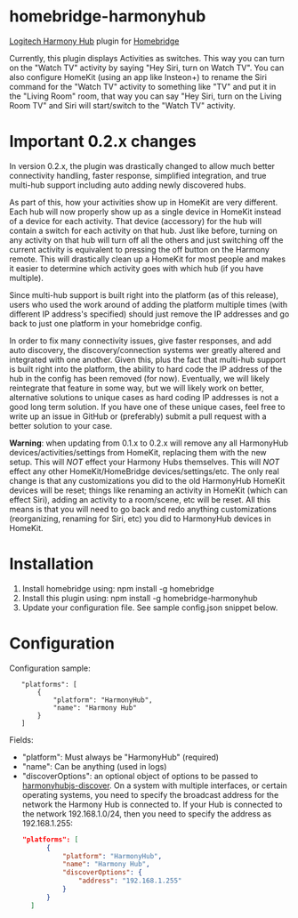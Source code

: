 # homebridge-harmonyhub
[Logitech Harmony Hub](http://www.logitech.com/en-us/product/harmony-hub) plugin for [Homebridge](https://github.com/nfarina/homebridge)

Currently, this plugin displays Activities as switches.  This way you can turn on the "Watch TV" activity by saying "Hey Siri, turn on Watch TV".  You can also configure HomeKit (using an app like Insteon+) to rename the Siri command for the "Watch TV" activity to something like "TV" and put it in the "Living Room" room, that way you can say "Hey Siri, turn on the Living Room TV" and Siri will start/switch to the "Watch TV" activity.

# Important 0.2.x changes

In version 0.2.x, the plugin was drastically changed to allow much better connectivity handling, faster response, 
simplified integration, and true multi-hub support including auto adding newly discovered hubs.  

As part of this, how your activities show up in HomeKit are very different.  Each hub will now properly show up as a single
device in HomeKit instead of a device for each activity.  That device (accessory) for the hub will contain a switch for each activity 
on that hub.  Just like before, turning on any activity on that hub will turn off all the others and just switching off the current activity 
is equivalent to pressing the off button on the Harmony remote.  This will drastically clean up a HomeKit for most people and makes 
it easier to determine which activity goes with which hub (if you have multiple).

Since multi-hub support is built right into the platform (as of this release), users who used the work around of adding 
the platform multiple times (with different IP address's specified) should just remove the IP addresses and go back to 
just one platform in your homebridge config.

In order to fix many connectivity issues, give faster responses, and add auto discovery, the discovery/connection systems 
wer greatly altered and integrated with one another.  Given this, plus the fact that multi-hub support is built right into 
the platform, the ability to hard code the IP address of the hub in the config has been removed (for now).  Eventually, we 
will likely reintegrate that feature in some way, but we will likely work on better, alternative solutions to unique cases 
as hard coding IP addresses is not a good long term solution.  If you have one of these unique cases, feel free to write 
up an issue in GitHub or (preferably) submit a pull request with a better solution to your case.

**Warning**: when updating from 0.1.x to 0.2.x will remove any all HarmonyHub devices/activities/settings from HomeKit, replacing 
them with the new setup.  This will _NOT_ effect your Harmony Hubs themselves. This will _NOT_ effect any other HomeKit/HomeBridge 
devices/settings/etc.  The only real change is that any customizations you did to the old HarmonyHub HomeKit devices will be 
reset; things like renaming an activity in HomeKit (which can effect Siri), adding an activity to a room/scene, etc will be reset. 
All this means is that you will need to go back and redo anything customizations (reorganizing, renaming for Siri, etc) you did to 
HarmonyHub devices in HomeKit.

# Installation

1. Install homebridge using: npm install -g homebridge
2. Install this plugin using: npm install -g homebridge-harmonyhub
3. Update your configuration file. See sample config.json snippet below. 

# Configuration

Configuration sample:

 ```
	"platforms": [
		{
			"platform": "HarmonyHub",
			"name": "Harmony Hub"
		}
	]
```

Fields: 

* "platform": Must always be "HarmonyHub" (required)
* "name": Can be anything (used in logs)
* "discoverOptions": an optional object of options to be passed to [harmonyhubjs-discover](https://github.com/swissmanu/harmonyhubjs-discover). On a system with multiple interfaces, or certain operating systems, you need to specify the broadcast address for the network the Harmony Hub is connected to. If your Hub is connected to the network 192.168.1.0/24, then you need to specify the address as 192.168.1.255:
  ```json
  "platforms": [
		{
			"platform": "HarmonyHub",
			"name": "Harmony Hub",
			"discoverOptions": {
				"address": "192.168.1.255"
			}
		}
	]
  ```
